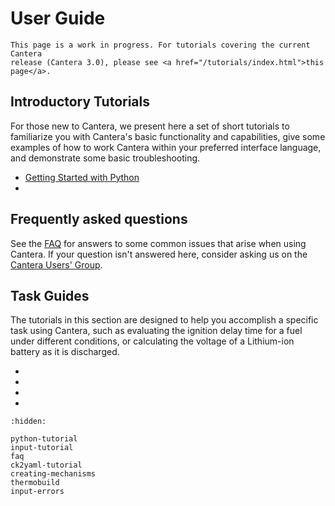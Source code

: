 # User Guide

```{caution}
This page is a work in progress. For tutorials covering the current Cantera
release (Cantera 3.0), please see <a href="/tutorials/index.html">this page</a>.
```

## Introductory Tutorials

For those new to Cantera, we present here a set of short tutorials to familiarize you
with Cantera's basic functionality and capabilities, give some examples of how to work
Cantera within your preferred interface language, and demonstrate some basic
troubleshooting.

- [Getting Started with Python](python-tutorial)
- [](input-tutorial)

## Frequently asked questions

See the [FAQ](faq) for answers to some common issues that arise when using
Cantera. If your question isn't answered here, consider asking us on the
<a href="https://cantera.org/community.html#the-cantera-users-group">Cantera Users' Group</a>.

## Task Guides

The tutorials in this section are designed to help you accomplish a specific task
using Cantera, such as evaluating the ignition delay time for a fuel under different
conditions, or calculating the voltage of a Lithium-ion battery as it is discharged.

- [](ck2yaml-tutorial)
- [](creating-mechanisms)
- [](thermobuild)
- [](input-errors)

```{toctree}
:hidden:

python-tutorial
input-tutorial
faq
ck2yaml-tutorial
creating-mechanisms
thermobuild
input-errors
```
